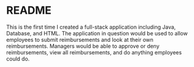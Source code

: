 # README

This is the first time I created a full-stack application including Java, Database, and HTML.
The application in question would be used to allow employees to submit reimbursements and look at their own reimbursements. Managers would be able to approve or deny reimbursements, view all reimbursements, and do anything employees could do.
